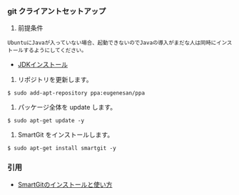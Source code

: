 ### git クライアントセットアップ
1. 前提条件
~~~~
UbuntuにJavaが入っていない場合、起動できないのでJavaの導入がまだな人は同時にインストールするようにしてください。
~~~~
  - [JDKインストール](setup-JDK.md)
1. リポジトリを更新します。  
  ```
  $ sudo add-apt-repository ppa:eugenesan/ppa
  ```
1. パッケージ全体を update します。  
  ```
  $ sudo apt-get update -y
  ```

1. SmartGit をインストールします。  
  ```
  $ sudo apt-get install smartgit -y
  ```

### 引用
- [SmartGitのインストールと使い方](http://ry0.github.io/blog/2015/06/06/smart-git/)
